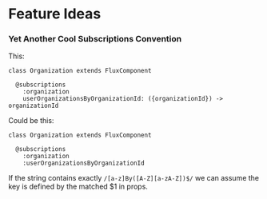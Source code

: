 
# Feature Ideas

### Yet Another Cool Subscriptions Convention

This:
```
class Organization extends FluxComponent

  @subscriptions
    :organization
    userOrganizationsByOrganizationId: ({organizationId}) -> organizationId
```

Could be this:
```
class Organization extends FluxComponent

  @subscriptions
    :organization
    :userOrganizationsByOrganizationId
```

If the string contains exactly `/[a-z]By([A-Z][a-zA-Z])$/` we can assume the key is defined by the matched $1 in props.